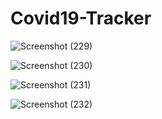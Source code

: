 # Covid19-Tracker


![Screenshot (229)](https://user-images.githubusercontent.com/45947877/92720634-80c65100-f382-11ea-8335-2b62504fe622.png)




![Screenshot (230)](https://user-images.githubusercontent.com/45947877/92720657-8a4fb900-f382-11ea-8a2b-6940afdd8c64.png)




![Screenshot (231)](https://user-images.githubusercontent.com/45947877/92720684-9176c700-f382-11ea-8b6d-1db89dfc278e.png)





![Screenshot (232)](https://user-images.githubusercontent.com/45947877/92720698-98053e80-f382-11ea-8265-82f313e6732e.png)


